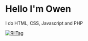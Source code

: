 <h1>Hello I'm Owen</h1>
<p>I do HTML, CSS, Javascript and PHP<p>


<a href="https://tag.rc24.xyz/user/780874545154359327"><img src="https://tag.rc24.xyz/780874545154359327/tag.png" alt="RiiTag" /></a>

<!---
owen-the-kid/owen-the-kid is a ✨ special ✨ repository because its `README.md` (this file) appears on your GitHub profile.
You can click the Preview link to take a look at your changes.
--->

